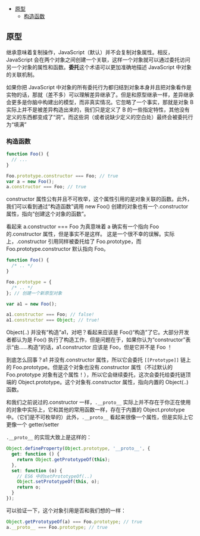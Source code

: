 - [原型](#原型)
  - [构造函数](#构造函数)

## 原型

继承意味着复制操作，JavaScript（默认）并不会复制对象属性。相反，JavaScript 会在两个对象之间创建一个关联，这样一个对象就可以通过委托访问另一个对象的属性和函数。**委托**这个术语可以更加准确地描述 JavaScript 中对象的关联机制。

如果你把 JavaScript 中对象的所有委托行为都归结到对象本身并且把对象看作是实物的话，那就（差不多）可以理解差异继承了。但是和原型继承一样，差异继承会更多是你脑中构建出的模型，而非真实情况。它忽略了一个事实，那就是对象 B 实际上并不是被差异构造出来的，我们只是定义了 B 的一些指定特性，其他没有定义的东西都变成了“洞”。而这些洞（或者说缺少定义的空白处）最终会被委托行为“填满”

### 构造函数

```js
function Foo() {
  // ...
}

Foo.prototype.constructor === Foo; // true
var a = new Foo();
a.constructor === Foo; // true
```

constructor 属性公有并且不可枚举，这个属性引用的是对象关联的函数。此外，我们可以看到通过“构造函数”调用 new Foo() 创建的对象也有一个.constructor 属性，指向“创建这个对象的函数”。

看起来 a.constructor === Foo 为真意味着 a 确实有一个指向 Foo 的.constructor 属性，但是事实不是这样。
这是一个很不幸的误解。实际上，.constructor 引用同样被委托给了 Foo.prototype，而 Foo.prototype.constructor 默认指向 Foo。

```js
function Foo() {
  /* .. */
}

Foo.prototype = {
  /* .. */
}; // 创建一个新原型对象

var a1 = new Foo();

a1.constructor === Foo; // false!
a1.constructor === Object; // true!
```

Object(..) 并没有“构造”a1，对吧？看起来应该是 Foo()“构造”了它。大部分开发者都认为是 Foo() 执行了构造工作，但是问题在于，如果你认为“constructor”表示“由......构造”的话，a1.constructor 应该是 Foo，但是它并不是 Foo ！

到底怎么回事？a1 并没有.constructor 属性，所以它会委托 `[[Prototype]]` 链上的 Foo.prototype。但是这个对象也没有.constructor 属性（不过默认的 Foo.prototype 对象有这个属性！），所以它会继续委托，这次会委托给委托链顶端的 Object.prototype。这个对象有.constructor 属性，指向内置的 Object(..) 函数。

和我们之前说过的.constructor 一样，`.__proto__` 实际上并不存在于你正在使用的对象中实际上，它和其他的常用函数一样，存在于内置的 Object.prototype 中。（它们是不可枚举的）此外，`.__proto__` 看起来很像一个属性，但是实际上它更像一个 getter/setter

`.__proto__` 的实现大致上是这样的：

```js
Object.defineProperty(Object.prototype, '__proto__', {
  get: function () {
    return Object.getPrototypeOf(this);
  },
  set: function (o) {
    // ES6 中的setPrototypeOf(..)
    Object.setPrototypeOf(this, o);
    return o;
  }
});
```

可以验证一下，这个对象引用是否和我们想的一样：

```js
Object.getPrototypeOf(a) === Foo.prototype; // true
a.__proto__ === Foo.prototype; // true
```
